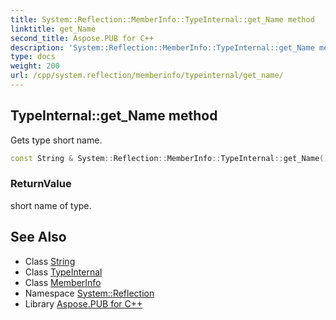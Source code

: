 ```yaml
---
title: System::Reflection::MemberInfo::TypeInternal::get_Name method
linktitle: get_Name
second_title: Aspose.PUB for C++
description: 'System::Reflection::MemberInfo::TypeInternal::get_Name method. Gets type short name in C++.'
type: docs
weight: 200
url: /cpp/system.reflection/memberinfo/typeinternal/get_name/
---
```

## TypeInternal::get_Name method


Gets type short name.

```cpp
const String & System::Reflection::MemberInfo::TypeInternal::get_Name() const
```


### ReturnValue

short name of type.

## See Also

* Class [String](../../../../system/string/)
* Class [TypeInternal](../)
* Class [MemberInfo](../../)
* Namespace [System::Reflection](../../../)
* Library [Aspose.PUB for C++](../../../../)
